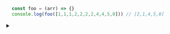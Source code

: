```javascript
  const foo = (arr) => {}
  console.log(foo([1,1,1,2,2,2,2,4,4,5,0])) // [2,1,4,5,0]
```
<details><summary> </summary>
```javascript
  const foo = (arr) => {
   let obj = {}
   for (let item of arr) {
     obj[item] = (obj[item] ?? 0) + 1
   }
   return Object.entries(obj).sort((a,b)=>b[1]-a[1]).reduce((acc,item)=>{
     acc.push(item[0])
     return acc
   },[])
 }
```  
</details>
